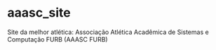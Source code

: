 # aaasc_site
Site da melhor atlética: Associação Atlética Acadêmica de Sistemas e Computação FURB (AAASC FURB)
